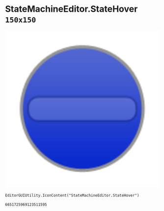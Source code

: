 # StateMachineEditor.StateHover `150x150`
<img src="/img/StateMachineEditor.StateHover.png" width=512 height=512>

``` CSharp
EditorGUIUtility.IconContent("StateMachineEditor.StateHover")
```
```
6651725969123511595
```
